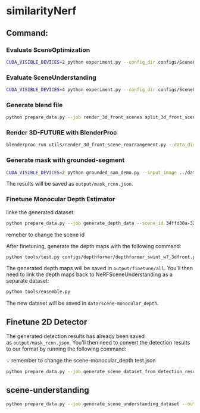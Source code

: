 # similarityNerf

## Command: 

### Evaluate SceneOptimization

```bash
CUDA_VISIBLE_DEVICES=2 python experiment.py --config_dir configs/SceneOptimization.yaml --job test --seed 0 --model.dataset.ids [6eacb9f6-642c-4e02-ae30-4351f4364318]  --model.dataset.max_camera 5 --model.test.log_img_iter 1 ----model.dataset.cameras [[0,1,2,3,4]]
```

### Evaluate SceneUnderstanding

```bash
CUDA_VISIBLE_DEVICES=4 python experiment.py --config_dir configs/SceneUnderstanding.yaml --job test --seed 0 --trainer.limit_test_batches 1 --model.dataset.ids [0c99777a-df50-4c8f-874d-48a1dae04f7c]  --model.dataset.max_camera 1 --model.test.save_results True --model.test.log_img_iter 1
```

### Generate blend file

```bash
python prepare_data.py --job render_3d_front_scenes split_3d_front_scenes calculate_normalization_params --processes 32 --cpu_threads 1 --render_processes 1 --gpu_ids all --id 6eacb9f6-642c-4e02-ae30-4351f4364318
```

### Render 3D-FUTURE with BlenderProc

```bash
blenderproc run utils/render_3d_front_scene_rearrangement.py --data_dir data --output_dir data_debug --config_dir configs --min_gpu_mem 4000 --cpu_threads 1 --render_processes 1 --gpu_ids 1 --id ee842e19-157e-40e6-97aa-5586a153a78e
```

### Generate mask with grounded-segment

```bash
CUDA_VISIBLE_DEVICES=2 python grounded_sam_demo.py --input_image ../data_debug/scene/03cd0e8a-1d94-4228-9d66-e01101830526 --text_prompt "table"
```
The results will be saved as  `output/mask_rcnn.json`.

### Finetune Monocular Depth Estimator

 linke the generated dataset:

```bash
python prepare_data.py --job generate_depth_data --scene_id 34ffd30a-32a4-4db0-aeaf-0fc61afec7e0
```

remeber to change the scene id

After finetuning, generate the depth maps with the following command:

```bash
python tools/test.py configs/depthformer/depthformer_swint_w7_3dfront.py output/finetune/latest.pth --show-dir output/finetune/all --format-only
```

The generated depth maps will be saved in `output/finetune/all`. You'll then need to link the depth maps back to NeRFSceneUnderstanding as a separate dataset:

```bash
python tools/ensemble.py
```

The new dataset will be saved in `data/scene-monocular_depth`.
## **Finetune 2D Detector**

The generated detection results has already been saved as `output/mask_rcnn.json`. You'll then need to convert the detection results to our format by running the following command:

<aside>
💡 remember to change the scene-monocular_depth test.json

</aside>

```bash
python prepare_data.py --job generate_scene_dataset_from_detection_result --scene_id 0c3c3fdb-6f91-466a-8784-17f8f2a12632
```

## scene-understanding

```bash
python prepare_data.py --job generate_scene_understanding_dataset --output_dir data_debug 
```
